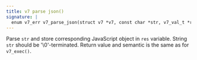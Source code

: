 ```yaml
---
title: v7 parse json()
signature: |
  enum v7_err v7_parse_json(struct v7 *v7, const char *str, v7_val_t *res);
---
```


Parse `str` and store corresponding JavaScript object in `res` variable.
String `str` should be '\0'-terminated.
Return value and semantic is the same as for `v7_exec()`. 

